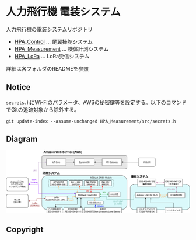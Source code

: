 # 人力飛行機 電装システム

人力飛行機の電装システムリポジトリ

- [HPA_Control](/HPA_Control) ... 尾翼操舵システム
- [HPA_Measurement](/HPA_Measurement) ... 機体計測システム
- [HPA_LoRa](/HPA_LoRa) ... LoRa受信システム

詳細は各フォルダのREADMEを参照

## Notice

`secrets.h`にWi-Fiのパラメータ、AWSの秘密鍵等を設定する。以下のコマンドでGitの追跡対象から除外する。

```
git update-index --assume-unchanged HPA_Measurement/src/secrets.h
```

## Diagram

![HPA.drawio](HPA.drawio.svg)

## Copyright

